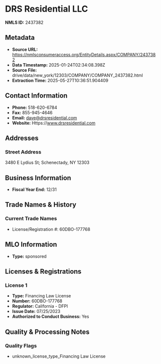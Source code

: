 # DRS Residential LLC

**NMLS ID:** 2437382

## Metadata
- **Source URL:** https://nmlsconsumeraccess.org/EntityDetails.aspx/COMPANY/2437382
- **Data Timestamp:** 2025-01-24T02:34:08.398Z
- **Source File:** drive/data/new_york/12303/COMPANY/COMPANY_2437382.html
- **Extraction Time:** 2025-05-27T10:36:51.904409

## Contact Information
- **Phone:** 518-620-6784
- **Fax:** 855-945-4646
- **Email:** dave@drsresidential.com
- **Website:** Https://www.drsresidential.com

## Addresses
### Street Address
3480 E Lydius St; Schenectady, NY 12303

## Business Information
- **Fiscal Year End:** 12/31

## Trade Names & History
### Current Trade Names
- License/Registration #: 60DBO-177768

## MLO Information
- **Type:** sponsored

## Licenses & Registrations

### License 1
- **Type:** Financing Law License
- **Number:** 60DBO-177768
- **Regulator:** California - DFPI
- **Issue Date:** 07/25/2023
- **Authorized to Conduct Business:** Yes

## Quality & Processing Notes
### Quality Flags
- unknown_license_type_Financing Law License
